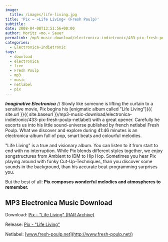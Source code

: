 ```yaml
---
image:
  title: /images/life-living.jpg
title: 'Pix – »Life Living« (Fresh Poulp)'
subtitle: 
date: 2008-04-08T13:51:56+00:00
author: Moritz »mo.« Sauer
permalink: /mp3-music-download/electronica-indietronic/433-pix-fresh-poulp-netlabel
categories:
  - Electronica-Indietronic
tags:
  - download
  - electronica
  - free
  - Fresh Poulp
  - mp3
  - music
  - netlabel
  - pix
---
```

***Imaginative Electronica*** // Slowly like someone is lifting the curtain to a sensitive movie, Pix begins his [enigmatic album called "Life Living"]({{ site.url }}{{ site.baseurl }}/mp3-music-download/electronica-indietronic/433-pix-fresh-poulp-netlabel) with a great opener. Carefully he escorts us into his little sound-universe published by french netlabel Fresh Poulp. What we discover and explore during 41:46 minutes is an electronica-album full of pop, smart beats and colourful melodies.<!--more-->

<!--adsense-->

"Life Living" is a true and visionary album. You can listen to it from start to end with no interruption. While Pix blends different styles together, we enjoy songstructures from Ambient to IDM to Hip Hop. Sometimes you hear Pix playing around with funky Cut-Up-Techniques, than you discover some sounds in the background, than his accurate beat-programming surprises you.

But the best of all: **Pix composes wonderful melodies and atmospheres to remember.**

## MP3 Electronica Music Download

Download: [Pix - "Life Living" (RAR Archive)](http://s188809440.onlinehome.fr/freshpoulp/FPR017.rar)
  
Release: [Pix - "Life Living"](http://www.fresh-poulp.net/releases/FPR017.htm)
  
Netlabel: [www.fresh-poulp.net](http://www.fresh-poulp.net/)